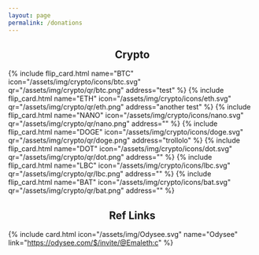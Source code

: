 ```yaml
---
layout: page
permalink: /donations
---
```

<h2 style="text-align:center">Crypto</h2>
<div class="FlexWrap">

  {% include flip_card.html name="BTC" icon="/assets/img/crypto/icons/btc.svg" qr="/assets/img/crypto/qr/btc.png" address="test" %}
  {% include flip_card.html name="ETH" icon="/assets/img/crypto/icons/eth.svg" qr="/assets/img/crypto/qr/eth.png" address="another test" %}
  {% include flip_card.html name="NANO" icon="/assets/img/crypto/icons/nano.svg" qr="/assets/img/crypto/qr/nano.png" address="" %}
  {% include flip_card.html name="DOGE" icon="/assets/img/crypto/icons/doge.svg" qr="/assets/img/crypto/qr/doge.png" address="trollolo" %}
  {% include flip_card.html name="DOT" icon="/assets/img/crypto/icons/dot.svg" qr="/assets/img/crypto/qr/dot.png" address="" %}
  {% include flip_card.html name="LBC" icon="/assets/img/crypto/icons/lbc.svg" qr="/assets/img/crypto/qr/lbc.png" address="" %}
  {% include flip_card.html name="BAT" icon="/assets/img/crypto/icons/bat.svg" qr="/assets/img/crypto/qr/bat.png" address="" %}

</div>

<h2 style="text-align:center">Ref Links</h2>
<div class="FlexWrap">

  {% include card.html icon="/assets/img/Odysee.svg" name="Odysee" link="https://odysee.com/$/invite/@Emaleth:c" %}

</div>